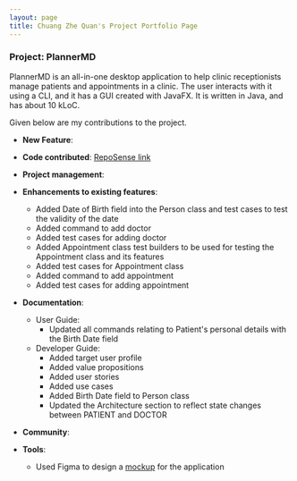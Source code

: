 ```yaml
---
layout: page
title: Chuang Zhe Quan's Project Portfolio Page
---
```


### Project: PlannerMD

PlannerMD is an all-in-one desktop application to help clinic receptionists manage patients and appointments in a clinic. The user interacts with it using a CLI, and it has a GUI created with JavaFX. It is written in Java, and has about 10 kLoC.

Given below are my contributions to the project.

* **New Feature**: 

* **Code contributed**: [RepoSense link]()

* **Project management**:

* **Enhancements to existing features**:
  * Added Date of Birth field into the Person class and test cases to test the validity of the date 
  * Added command to add doctor
  * Added test cases for adding doctor
  * Added Appointment class test builders to be used for testing the Appointment class and its features
  * Added test cases for Appointment class
  * Added command to add appointment
  * Added test cases for adding appointment

* **Documentation**:
  * User Guide:
    * Updated all commands relating to Patient's personal details with the Birth Date field
  * Developer Guide:
    * Added target user profile
    * Added value propositions
    * Added user stories
    * Added use cases
    * Added Birth Date field to Person class
    * Updated the Architecture section to reflect state changes between PATIENT and DOCTOR

* **Community**:

* **Tools**:
  * Used Figma to design a [mockup](https://www.figma.com/file/LA0OQ6FUXr87X3lZMcs15E/CS2103T-tP?node-id=0%3A1) for the application 
